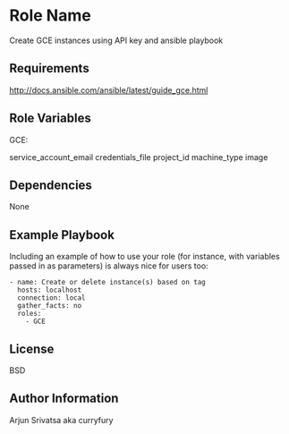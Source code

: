 Role Name
=========

Create GCE instances using API key and ansible playbook

Requirements
------------

http://docs.ansible.com/ansible/latest/guide_gce.html

Role Variables
--------------
GCE:

service_account_email
credentials_file
project_id
machine_type
image

Dependencies
------------

None

Example Playbook
----------------

Including an example of how to use your role (for instance, with variables passed in as parameters) is always nice for users too:

    - name: Create or delete instance(s) based on tag
      hosts: localhost
      connection: local
      gather_facts: no
      roles:
        - GCE

License
-------

BSD

Author Information
------------------

Arjun Srivatsa aka curryfury
